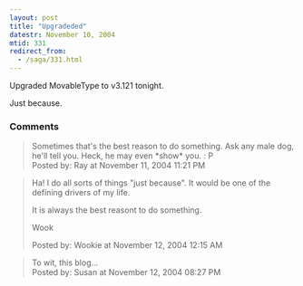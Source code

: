 ```yaml
---
layout: post
title: "Upgradeded"
datestr: November 10, 2004
mtid: 331
redirect_from:
  - /saga/331.html
---
```


Upgraded MovableType to v3.121 tonight.

Just because.

### Comments

<blockquote>
Sometimes that's the best reason to do something. Ask any male dog, he'll tell you. Heck, he may even *show* you.  : P
<div class="comment-meta">Posted by: Ray at November 11, 2004 11:21 PM</div> </blockquote>

<blockquote>
Ha!  I do all sorts of things "just because".  It would be one of the defining drivers of my life.

It is always the best reasont to do something.

Wook
<div class="comment-meta">Posted by: Wookie at November 12, 2004 12:15 AM</div> </blockquote>

<blockquote>
To wit, this blog...
<div class="comment-meta">Posted by: Susan at November 12, 2004 08:27 PM</div> </blockquote>

